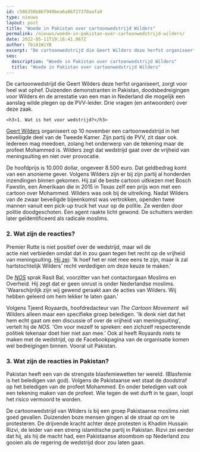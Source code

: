 ```yaml
---
id: c586350b86f949bea6a86f27370aafa9
type: nieuws
layout: post
title: "Woede in Pakistan over cartoonwedstrijd Wilders"
permalink: /nieuws/woede-in-pakistan-over-cartoonwedstrijd-wilders/
date: 2022-05-11T19:16:41.067Z
author: 7biA1WiYB
excerpt: "De cartoonwedstrijd die Geert Wilders deze herfst organiseert, zorgt voor heel wat ophef. Duizenden demonstranten in Pakistan, doodsbedreigingen voor Wilders én de arrestatie van een man in Nederland die mogelijk een aanslag wilde plegen op de PVV-leider. Drie vragen (en antwoorden) over deze zaak.  "
seo:
  description: "Woede in Pakistan over cartoonwedstrijd Wilders"
  title: "Woede in Pakistan over cartoonwedstrijd Wilders"
---
```

De cartoonwedstrijd die Geert Wilders deze herfst organiseert, zorgt voor heel wat ophef. Duizenden demonstranten in Pakistan, doodsbedreigingen voor Wilders én de arrestatie van een man in Nederland die mogelijk een aanslag wilde plegen op de PVV-leider. Drie vragen (en antwoorden) over deze zaak.  

    <h3>1. Wat is het voor wedstrijd?</h3>
<p><a href="https://7dagen.netlify.app/nieuws/7-dingen-die-je-nog-niet-wist-over-geert-wilders" target="_blank">Geert Wilders</a> organiseert op 10 november een cartoonwedstrijd in het beveiligde deel van de Tweede Kamer. Zijn partij de PVV, zit daar ook. Iedereen mag meedoen, zolang het onderwerp van de tekening maar de profeet Mohammed is. Wilders zegt dat wedstrijd gaat over de vrijheid van meningsuiting en niet over provocatie.</p>
<p>De hoofdprijs is 10.000 dollar, ongeveer 8.500 euro. Dat geldbedrag komt van een anonieme gever. Volgens Wilders zijn er bij zijn partij al honderden inzendingen binnen gekomen. Hij zal de beste cartoon uitkiezen met Bosch Fawstin, een Amerikaan die in 2015 in Texas zelf een prijs won met een cartoon over Mohammed. Wilders was ook bij de uitreiking. Nadat Wilders van de zwaar beveiligde bijeenkomst was vertrokken, openden twee mannen vanuit een pick-up truck het vuur op de politie. Ze werden door politie doodgeschoten. Een agent raakte licht gewond. De schutters werden later geïdentificeerd als radicale moslims.</p>
<h3>2. Wat zijn de reacties?</h3>
<p>Premier Rutte is niet positief over de wedstrijd, maar wil de actie niet verbieden omdat dat in zou gaan tegen het recht op de vrijheid van meningsuiting. <a href="https://www.volkskrant.nl/nieuws-achtergrond/boos-om-de-cartoonwedstrijd-het-kabinet-probeert-het-hoofd-koel-te-houden~b1903200/" target="_blank">Hij zei</a>: 'Ik hoef het er niet mee eens te zijn, maar ik zal hartstochtelijk Wilders' recht verdedigen om deze keuze te maken.'</p>
<p>De <em><a href="https://nos.nl/artikel/2248092-de-cartoonwedstrijd-van-wilders-wat-houdt-die-precies-in.html" target="_blank">NOS</a> </em>sprak Rasit Bal, voorzitter van het contactorgaan Moslims en Overheid. Hij zegt dat er geen onrust is onder Nederlandse moslims. 'Waarschijnlijk zijn wij gewend geraakt aan de acties van Wilders. Wij hebben geleerd om hem lekker te laten gaan.'</p>
<p>Volgens Tjeerd Royaards, hoofdredacteur van <em>The Cartoon Movement</em>  wil Wilders alleen maar een specifieke groep beledigen. 'Ik denk niet dat het hem echt gaat om een discussie of over de vrijheid van meningsuiting', vertelt hij de <em>NOS. </em>'Om voor mezelf te spreken: een zichzelf respecterende politiek tekenaar doet hier niet aan mee.' Ook al heeft Royaards niets te maken met de wedstrijd, op de Facebookpagina van de organisatie komen wel bedreigingen binnen. Vooral uit Pakistan.</p>
<h3>3. Wat zijn de reacties in Pakistan?</h3>
<p>Pakistan heeft een van de strengste blasfemiewetten ter wereld. (Blasfemie is het beledigen van god). Volgens de Pakistaanse wet staat de doodstraf op het beledigen van de profeet Mohammed. En onder beledigen valt ook een tekening maken van de profeet. Wie tegen de wet durft in te gaan, loopt het risico vermoord te worden.</p>
<p>De cartoonwedstrijd van Wilders is bij een groep Pakistaanse moslims niet goed gevallen. Duizenden boze mensen gingen al de straat op om te protesteren. De drijvende kracht achter deze protesten is Khadim Hussain Rizvi, de leider van een streng islamitische partij in Pakistan. Rizvi zei eerder dat hij, als hij de macht had, een Pakistaanse atoombom op Nederland zou gooien als de regering de wedstrijd door zou laten gaan.</p>  
